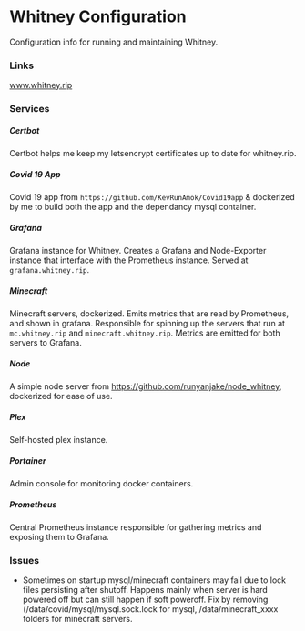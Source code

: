 # Whitney Configuration

Configuration info for running and maintaining Whitney.

### Links

www.whitney.rip

### Services

##### Certbot

Certbot helps me keep my letsencrypt certificates up to date for whitney.rip.

##### Covid 19 App

Covid 19 app from `https://github.com/KevRunAmok/Covid19app` & dockerized by me to build both the app and the dependancy mysql container.

##### Grafana

Grafana instance for Whitney. Creates a Grafana and Node-Exporter instance that interface with the Prometheus instance. 
Served at `grafana.whitney.rip`.

##### Minecraft

Minecraft servers, dockerized. Emits metrics that are read by Prometheus, and shown in grafana. Responsible for spinning up the servers that run at `mc.whitney.rip` and `minecraft.whitney.rip`. Metrics are emitted for both servers to Grafana.

##### Node

A simple node server from https://github.com/runyanjake/node_whitney, dockerized for ease of use.

##### Plex

Self-hosted plex instance.

##### Portainer

Admin console for monitoring docker containers.

##### Prometheus

Central Prometheus instance responsible for gathering metrics and exposing them to Grafana.


### Issues

- Sometimes on startup mysql/minecraft containers may fail due to lock files persisting after shutoff. Happens mainly when server is hard powered off but can still happen if soft poweroff. Fix by removing (/data/covid/mysql/mysql.sock.lock for mysql, /data/minecraft_xxxx folders for minecraft servers.


